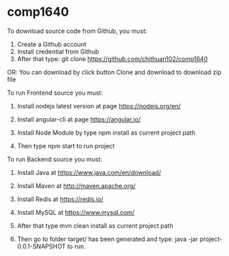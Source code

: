 # comp1640
To download source code from Github, you must:
1.	Create a Github account
2.	Install credential from Github
3.	After that type: git clone https://github.com/chithuan102/comp1640

OR: You can download by click button Clone and download to download zip file

To run Frontend source you must:

1.	Install nodejs latest version at page https://nodejs.org/en/

2.	Install angular-cli at page https://angular.io/

3.	Install Node Module by type npm install as current project path

4.	Then type npm start to run project

To run Backend source you must:

1.	Install Java at https://www.java.com/en/download/

2.	Install Maven at http://maven.apache.org/

3.	Install Redis at https://redis.io/

4.	Install MySQL at https://www.mysql.com/

5.	After that type mvn clean install as current project path

6.	Then go to folder target/ has been generated and type: java  -jar project-0.0.1-SNAPSHOT to run.


